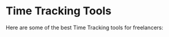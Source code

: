 # Time Tracking Tools

Here are some of the best Time Tracking tools for freelancers:


<div class="clickable-box-grid">
<ClickableBox 
    title="Slack" 
    description="Communicate and collaborate with your team using Slack’s channels and messaging." 
    link="https://slack.com" 
/>
<ClickableBox 
    title="Microsoft Teams" 
    description="Collaborate with your team using chat, video calls, and file sharing." 
    link="https://www.microsoft.com/en/microsoft-teams/group-chat-software" 
/>
<ClickableBox 
    title="Zoom" 
    description="Host video meetings and webinars with Zoom’s easy-to-use platform." 
    link="https://zoom.us" 
/>
<ClickableBox 
    title="Google Meet" 
    description="Conduct secure video meetings with Google Meet’s reliable video conferencing." 
    link="https://meet.google.com" 
/>
<ClickableBox 
    title="Skype" 
    description="Connect with others through video calls, chat, and messaging with Skype." 
    link="https://www.skype.com" 
/>
<ClickableBox 
    title="Discord" 
    description="Chat, voice, and video communication platform popular among communities." 
    link="https://discord.com" 
/>
<ClickableBox 
    title="Flock" 
    description="Simplify team communication with Flock’s channels, messaging, and integrations." 
    link="https://www.flock.com" 
/>
<ClickableBox 
    title="Chanty" 
    description="Team communication and collaboration tool with unlimited message history." 
    link="https://www.chanty.com" 
/>
<ClickableBox 
    title="ClickMeeting" 
    description="Webinar and online meeting software with interactive presentation tools." 
    link="https://www.clickmeeting.com" 
/>
<ClickableBox 
    title="Cisco Webex" 
    description="Host secure video meetings with Cisco Webex’s robust conferencing solutions." 
    link="https://www.webex.com" 
/>
<ClickableBox 
    title="Mattermost" 
    description="Open-source messaging platform for secure team collaboration." 
    link="https://mattermost.com" 
/>
<ClickableBox 
    title="Rocket.Chat" 
    description="Open-source communication platform for team messaging, file sharing, and more." 
    link="https://rocket.chat" 
/>

</div>